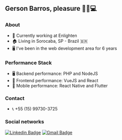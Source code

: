## Gerson Barros, pleasure 🖖🏻💻

### About
- 🔭 Currently working at Enlighten
- 🏠 Living in Sorocaba, SP - Brazil 🇧🇷
- 🖥 I've been in the web development area for 6 years

### Performance Stack
- 🖥 Backend performance: PHP and NodeJS
- 🎯 Frontend performance: VueJS and React
- 📱 Mobile performance: React Native and Flutter

### Contact
- 📞 +55 (15) 99730-3725

### Social networks
[![Linkedin Badge](https://img.shields.io/badge/-LinkedIn-blue?style=for-the-badge&logo=Linkedin&logoColor=white&link=https:https://www.linkedin.com/in/matheus-carvalho-83a68016a/)](https://www.linkedin.com/in/gerson-barros-446212158/)
[![Gmail Badge](https://img.shields.io/badge/-Gmail-c14438?style=for-the-badge&logo=Gmail&logoColor=white&link=mailto:gersonalifer@gmail.com)](mailto:gersonalifer@gmail.com)
